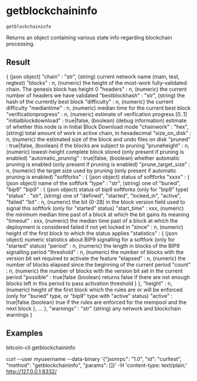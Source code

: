 # getblockchaininfo

`getblockchaininfo`

Returns an object containing various state info regarding blockchain processing.

## Result

{                                         (json object)
  "chain" : "str",                        (string) current network name (main, test, regtest)
  "blocks" : n,                           (numeric) the height of the most-work fully-validated chain. The genesis block has height 0
  "headers" : n,                          (numeric) the current number of headers we have validated
  "bestblockhash" : "str",                (string) the hash of the currently best block
  "difficulty" : n,                       (numeric) the current difficulty
  "mediantime" : n,                       (numeric) median time for the current best block
  "verificationprogress" : n,             (numeric) estimate of verification progress [0..1]
  "initialblockdownload" : true|false,    (boolean) (debug information) estimate of whether this node is in Initial Block Download mode
  "chainwork" : "hex",                    (string) total amount of work in active chain, in hexadecimal
  "size_on_disk" : n,                     (numeric) the estimated size of the block and undo files on disk
  "pruned" : true|false,                  (boolean) if the blocks are subject to pruning
  "pruneheight" : n,                      (numeric) lowest-height complete block stored (only present if pruning is enabled)
  "automatic_pruning" : true|false,       (boolean) whether automatic pruning is enabled (only present if pruning is enabled)
  "prune_target_size" : n,                (numeric) the target size used by pruning (only present if automatic pruning is enabled)
  "softforks" : {                         (json object) status of softforks
    "xxxx" : {                            (json object) name of the softfork
      "type" : "str",                     (string) one of "buried", "bip9"
      "bip9" : {                          (json object) status of bip9 softforks (only for "bip9" type)
        "status" : "str",                 (string) one of "defined", "started", "locked_in", "active", "failed"
        "bit" : n,                        (numeric) the bit (0-28) in the block version field used to signal this softfork (only for "started" status)
        "start_time" : xxx,               (numeric) the minimum median time past of a block at which the bit gains its meaning
        "timeout" : xxx,                  (numeric) the median time past of a block at which the deployment is considered failed if not yet locked in
        "since" : n,                      (numeric) height of the first block to which the status applies
        "statistics" : {                  (json object) numeric statistics about BIP9 signalling for a softfork (only for "started" status)
          "period" : n,                   (numeric) the length in blocks of the BIP9 signalling period
          "threshold" : n,                (numeric) the number of blocks with the version bit set required to activate the feature
          "elapsed" : n,                  (numeric) the number of blocks elapsed since the beginning of the current period
          "count" : n,                    (numeric) the number of blocks with the version bit set in the current period
          "possible" : true|false         (boolean) returns false if there are not enough blocks left in this period to pass activation threshold
        }
      },
      "height" : n,                       (numeric) height of the first block which the rules are or will be enforced (only for "buried" type, or "bip9" type with "active" status)
      "active" : true|false               (boolean) true if the rules are enforced for the mempool and the next block
    },
    ...
  },
  "warnings" : "str"                      (string) any network and blockchain warnings
}

## Examples

bitcoin-cli getblockchaininfo

curl --user myusername --data-binary '{"jsonrpc": "1.0", "id": "curltest", "method": "getblockchaininfo", "params": []}' -H 'content-type: text/plain;' http://127.0.0.1:8332/